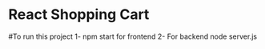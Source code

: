 # React Shopping Cart

#To run this project 
1- npm start for frontend
2- For backend node server.js
